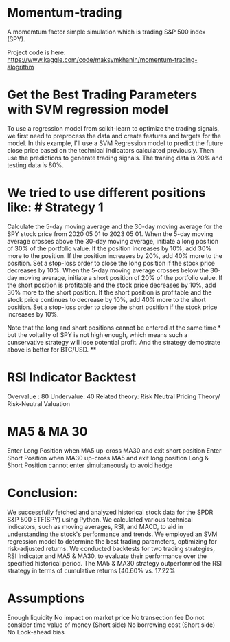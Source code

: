 # Momentum-trading
A momemtum factor simple simulation which is trading S&amp;P 500 index (SPY).

Project code is here: https://www.kaggle.com/code/maksymkhanin/momentum-trading-alogrithm

# Get the Best Trading Parameters with SVM regression model
To use a regression model from scikit-learn to optimize the trading signals, we first need to preprocess the data and create features and targets for the model. In this example, I'll use a SVM Regression model to predict the future close price based on the technical indicators calculated previously. Then use the predictions to generate trading signals. The traning data is 20% and testing data is 80%.

# We tried to use different positions like: # Strategy 1

Calculate the 5-day moving average and the 30-day moving average for the SPY stock price from 2020 05 01 to 2023 05 01. When the 5-day moving average crosses above the 30-day moving average, initiate a long position of 30% of the portfolio value. If the position increases by 10%, add 30% more to the position. If the position increases by 20%, add 40% more to the position. Set a stop-loss order to close the long position if the stock price decreases by 10%. When the 5-day moving average crosses below the 30-day moving average, initiate a short position of 20% of the portfolio value. If the short position is profitable and the stock price decreases by 10%, add 30% more to the short position. If the short position is profitable and the stock price continues to decrease by 10%, add 40% more to the short position. Set a stop-loss order to close the short position if the stock price increases by 10%.

Note that the long and short positions cannot be entered at the same time * but the voltality of SPY is not high enough, which means such a cunservative strategy will lose potential profit. And the strategy demostrate above is better for BTC/USD. **

# RSI Indicator Backtest
Overvalue : 80
Undervalue: 40
Related theory: Risk Neutral Pricing Theory/ Risk-Neutral Valuation

# MA5 & MA 30
Enter Long Position when MA5 up-cross MA30 and exit short position
Enter Short Position when MA30 up-cross MA5 and exit long position
Long & Short Position cannot enter simultaneously to avoid hedge

# Conclusion:
We successfully fetched and analyzed historical stock data for the SPDR S&P 500 ETF(SPY) using Python.
We calculated various technical indicators, such as moving averages, RSI, and MACD, to aid in understanding the stock's performance and trends.
We employed an SVM regression model to determine the best trading parameters, optimizing for risk-adjusted returns.
We conducted backtests for two trading strategies, RSI Indicator and MA5 & MA30, to evaluate their performance over the specified historical period.
The MA5 & MA30 strategy outperformed the RSI strategy in terms of cumulative returns (40.60% vs. 17.22%

# Assumptions
Enough liquidity
No impact on market price
No transection fee
Do not consider time value of money (Short side)
No borrowing cost (Short side)
No Look-ahead bias
